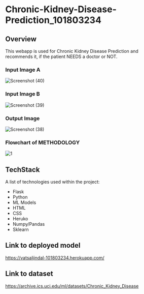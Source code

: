 # Chronic-Kidney-Disease-Prediction_101803234

## Overview

This webapp is used for Chronic Kidney Disease Prediction and recommends it, if the patient NEEDS a doctor or NOT. 

### Input Image A

![Screenshot (40)](https://user-images.githubusercontent.com/74549015/135719079-c40c9f92-7312-489f-8764-52de2f880473.png)

### Input Image B

![Screenshot (39)](https://user-images.githubusercontent.com/74549015/135719083-eead1918-4d0f-41d1-98e6-7fa7707f1f52.png)

### Output Image 

![Screenshot (38)](https://user-images.githubusercontent.com/74549015/135719081-09b4b39d-6f5f-4f18-86fa-7181ece41d9c.png)

### Flowchart of METHODOLOGY

![1](https://user-images.githubusercontent.com/74549015/133929375-086bdec4-8254-4f26-8e31-8f730b8c2834.jpeg)


## TechStack

A list of technologies used within the project:
* Flask
* Python
* ML Models
* HTML
* CSS
* Heruko
* Numpy/Pandas
* Sklearn


## Link to deployed model

https://vatsaljindal-101803234.herokuapp.com/

## Link to dataset

https://archive.ics.uci.edu/ml/datasets/Chronic_Kidney_Disease
